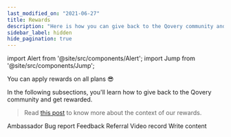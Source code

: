 ```yaml
---
last_modified_on: "2021-06-27"
title: Rewards
description: "Here is how you can give back to the Qovery community and get rewarded"
sidebar_label: hidden
hide_pagination: true
---
```


import Alert from '@site/src/components/Alert';
import Jump from '@site/src/components/Jump';

<Alert type="info">

You can apply rewards on all plans 😎

</Alert>

In the following subsections, you'll learn how to give back to the Qovery community and get rewarded.

> Read [this post][urls.qovery_billing_context] to know more about the context of our rewards.

<Jump to="/docs/community/reward/ambassador/">Ambassador</Jump>
<Jump to="/docs/community/reward/bug-report/">Bug report</Jump>
<Jump to="/docs/community/reward/feedback/">Feedback</Jump>
<Jump to="/docs/community/reward/referral/">Referral</Jump>
<Jump to="/docs/community/reward/video-record/">Video record</Jump>
<Jump to="/docs/community/reward/write-content/">Write content</Jump>


[urls.qovery_billing_context]: https://www.qovery.com/blog/how-qovery-billing-works
